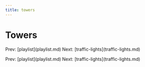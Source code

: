 ```yaml
---
title: towers
---
```


# Towers

Prev: \[playlist](playlist.md) Next:
\[traffic-lights](traffic-lights.md)

Prev: \[playlist](playlist.md) Next:
\[traffic-lights](traffic-lights.md)
